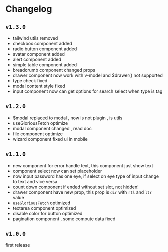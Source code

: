 # Changelog

## `v1.3.0`

- tailwind utils removed
- checkbox component added
- radio button component added
- avatar component added
- alert component added
- simple table component added
- breadcrumb component changed props
- drawer component now work with v-model and $drawer() not supported
- type check fixed
- modal content style fixed
- input component now can get options for search select when type is tag

## `v1.2.0`

- $modal replaced to modal , now is not plugin , is utils
- useGloriousFetch optimize
- modal component changed , read doc
- file component optimize
- wizard component fixed ui in mobile

## `v1.1.0`

- new component for error handle text, this component just show text
- component select now can set placeholder
- now input password has one eye, if select on eye type of input change to text and vice versa
- count down component if ended without set slot, not hidden!
- drawer component have new prop, this prop is `dir` with `rtl` and `ltr` value
- `useGloriousFetch` optimized
- textarea component optimized
- disable color for button optimized
- pagination component , some compute data fixed

## `v1.0.0`

first release
